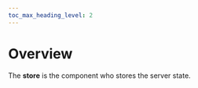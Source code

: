 ```yaml
---
toc_max_heading_level: 2
---
```


# Overview

The **store** is the component who stores the server state.
